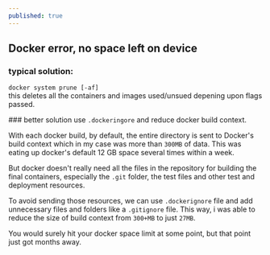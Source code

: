 ```yaml
---
published: true
---
```

## Docker error, no space left on device

### typical solution:
`docker system prune [-af]`  
this deletes all the containers and images used/unsued depening upon flags passed.

##‭# better solution
use `.dockeringore` and reduce docker build context.  

With each docker build, by default, the entire directory is sent to Docker's build context which in my case was more than `300MB` of data. This was eating up docker's default 12 GB space several times within a week.  

But docker doesn't really need all the files in the repository for building the final containers, especially the `.git` folder, the test files and other test and deployment resources.  

To avoid sending those resources, we can use `.dockerignore` file and add unnecessary files and folders like a `.gitignore` file. This way, i was able to reduce the size of build context from `300+MB` to just `27MB`.  

You would surely hit your docker space limit at some point, but that point just got months away.
